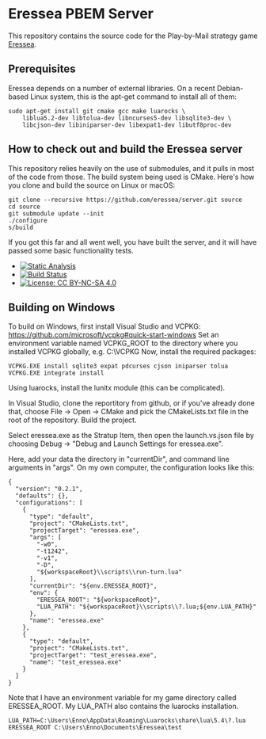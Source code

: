 # Eressea PBEM Server

This repository contains the source code for the Play-by-Mail 
strategy game [Eressea](http://www.eressea.de/).

## Prerequisites

Eressea depends on a number of external libraries. On a recent
Debian-based Linux system, this is the apt-get command to
install all of them:

    sudo apt-get install git cmake gcc make luarocks \
        liblua5.2-dev libtolua-dev libncurses5-dev libsqlite3-dev \
        libcjson-dev libiniparser-dev libexpat1-dev libutf8proc-dev

## How to check out and build the Eressea server

This repository relies heavily on the use of submodules, and it pulls in
most of the code from those. The build system being used is CMake.
Here's how you clone and build the source on Linux or macOS:

    git clone --recursive https://github.com/eressea/server.git source
    cd source
    git submodule update --init
    ./configure
    s/build

If you got this far and all went well, you have built the server, and
it will have passed some basic functionality tests.

* [![Static Analysis](https://scan.coverity.com/projects/6742/badge.svg?flat=1)](https://scan.coverity.com/projects/6742/)
* [![Build Status](https://api.travis-ci.org/eressea/server.svg?branch=develop)](https://travis-ci.org/eressea/server)
* [![License: CC BY-NC-SA 4.0](https://licensebuttons.net/l/by-nc-sa/4.0/80x15.png)](http://creativecommons.org/licenses/by-nc-sa/4.0/)

## Building on Windows

To build on Windows, first install Visual Studio and VCPKG: https://github.com/microsoft/vcpkg#quick-start-windows
Set an environment variable named VCPKG_ROOT to the directory where you installed VCPKG globally, e.g. C:\VCPKG
Now, install the required packages:
```
VCPKG.EXE install sqlite3 expat pdcurses cjson iniparser tolua
VCPKG.EXE integrate install
```

Using luarocks, install the lunitx module (this can be complicated).

In Visual Studio, clone the reportitory from github, or if you've already done
that, choose File -> Open -> CMake and pick the CMakeLists.txt file in the root
of the repository. Build the project.

Select eressea.exe as the Stratup Item, then open the launch.vs.json file by 
choosing Debug -> "Debug and Launch Settings for eressea.exe".

Here, add your data the directory in "currentDir", and command line arguments 
in "args". On my own computer, the configuration looks like this:
```
{
  "version": "0.2.1",
  "defaults": {},
  "configurations": [
    {
      "type": "default",
      "project": "CMakeLists.txt",
      "projectTarget": "eressea.exe",
      "args": [
        "-w0",
        "-t1242",
        "-v1",
        "-D",
        "${workspaceRoot}\\scripts\\run-turn.lua"
      ],
      "currentDir": "${env.ERESSEA_ROOT}",
      "env": {
        "ERESSEA_ROOT": "${workspaceRoot}",
        "LUA_PATH": "${workspaceRoot}\\scripts\\?.lua;${env.LUA_PATH}"
      },
      "name": "eressea.exe"
    },
    {
      "type": "default",
      "project": "CMakeLists.txt",
      "projectTarget": "test_eressea.exe",
      "name": "test_eressea.exe"
    }
  ]
}
```

Note that I have an environment variable for my game directory called ERESSEA_ROOT. My LUA_PATH also contains the luarocks installation.

```
LUA_PATH=C:\Users\Enno\AppData\Roaming\Luarocks\share\lua\5.4\?.lua
ERESSEA_ROOT C:\Users\Enno\Documents\Eressea\test
```
